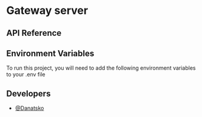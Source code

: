 # Gateway server

## API Reference

## Environment Variables

To run this project, you will need to add the following environment variables to your .env file

## Developers

- [@Danatsko](https://github.com/Danatsko)